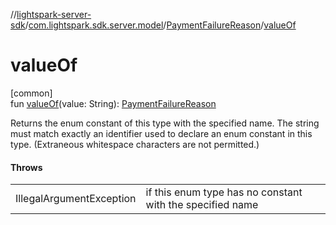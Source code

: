 //[lightspark-server-sdk](../../../index.md)/[com.lightspark.sdk.server.model](../index.md)/[PaymentFailureReason](index.md)/[valueOf](value-of.md)

# valueOf

[common]\
fun [valueOf](value-of.md)(value: String): [PaymentFailureReason](index.md)

Returns the enum constant of this type with the specified name. The string must match exactly an identifier used to declare an enum constant in this type. (Extraneous whitespace characters are not permitted.)

#### Throws

| | |
|---|---|
| IllegalArgumentException | if this enum type has no constant with the specified name |
